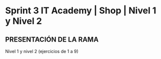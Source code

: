 # Sprint 3 IT Academy | Shop | Nivel 1 y Nivel 2

## PRESENTACIÓN DE LA RAMA

Nivel 1 y nivel 2 (ejercicios de 1 a 9)
